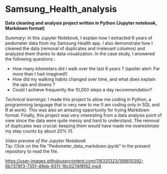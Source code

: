 # Samsung_Health_analysis
<b>Data cleaning and analysis project written in Python (Jupyter notebook, Markdown format)</b>

_Summary_: In this Jupyter Notebook, I explain how I extracted 6 years of pedometer data from my Samsung Health app. I also demonstrate how I cleaned the data (removal of duplicates and irrelevant columns) and analyzed them thanks to data visualization. In the case study, I answered the following questions : 

* How many kilometers did I walk over the last 6 years ? (spoiler alert: Far more than I had imagined!)
* How did my walking habits changed over time, and what does explain the ups and downs ?
* Could I achieve frequently the 10,000 steps a day recommendation?

_Technical learnings_: I made this project to allow me coding in Python, a programming language that is very new to me (I am coding only in SQL and R at work). This was also an amazing opportunity for trying Markdown format. Finally, this project was very interesting from a data analysis point of view since the data were quite messy and hard to understand. The removal of duplicates was crucial: keeping them would have made me overestimate my step counts by about 20% (!).

_Video preview of the Jupyter Notebook_ <br>
Tip: Click on the file "Pedometer_data_markdown.ipynb" in the present repository to read the file.

https://user-images.githubusercontent.com/116331323/199810392-6b7378f3-7351-49eb-9311-16c0274f8f62.mp4


